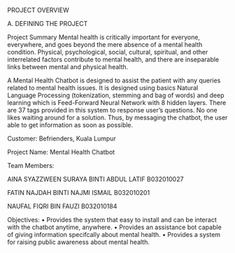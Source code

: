 PROJECT OVERVIEW

A. DEFINING THE PROJECT

Project Summary
Mental health is critically important for everyone, everywhere, and goes beyond the mere absence of a mental health condition. Physical, psychological, social, cultural, spiritual, and other interrelated factors contribute to mental health, and there are inseparable links between mental and physical health.

A Mental Health Chatbot is designed to assist the patient with any queries related to mental health issues. It is designed using basics Natural Language Processing (tokenization, stemming and bag of words) and deep learning which is Feed-Forward Neural Network with 8 hidden layers.  There are 37 tags provided in this system to response user’s questions. No one likes waiting around for a solution. Thus, by messaging the chatbot, the user able to get information as soon as possible.

Customer: Befrienders, Kuala Lumpur

Project Name:  Mental Health Chatbot

Team Members:

AINA SYAZZWEEN SURAYA BINTI ABDUL LATIF B032010027

FATIN NAJDAH BINTI NAJMI ISMAIL B032010201

NAUFAL FIQRI BIN FAUZI   B032010184

Objectives:
•	Provides the system that easy to install and can be interact with the chatbot anytime, anywhere.
•	Provides an assistance bot capable of giving information specifcally about mental health.
•	Provides a system for raising public awareness about mental health.
